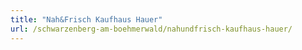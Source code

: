 ```yaml
---
title: "Nah&Frisch Kaufhaus Hauer"
url: /schwarzenberg-am-boehmerwald/nahundfrisch-kaufhaus-hauer/
---
```

